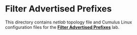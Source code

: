# Filter Advertised Prefixes

This directory contains *netlab* topology file and Cumulus Linux configuration files for the **[Filter Advertised Prefixes](https://bgplab.github.io/bgplab/policy/3-prefix/)** lab.

